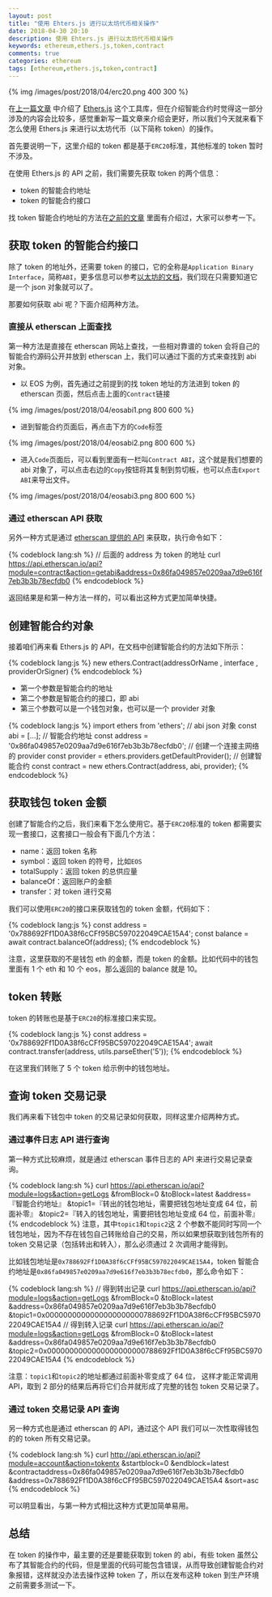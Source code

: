 ```yaml
---
layout: post
title: "使用 Ehters.js 进行以太坊代币相关操作"
date: 2018-04-30 20:10
description: 使用 Ehters.js 进行以太坊代币相关操作
keywords: ethereum,ethers.js,token,contract
comments: true
categories: ethereum
tags: [ethereum,ethers.js,token,contract]
---
```


{% img /images/post/2018/04/erc20.png 400 300 %}

在[上一篇文章](http://zhaozhiming.github.io/blog/2018/04/25/how-to-use-ethers-dot-js/) 中介绍了 [Ethers.js](https://github.com/ethers-io/ethers.js) 这个工具库，但在介绍智能合约时觉得这一部分涉及的内容会比较多，感觉重新写一篇文章来介绍会更好，所以我们今天就来看下怎么使用 Ethers.js 来进行以太坊代币（以下简称 token）的操作。

<!--more-->
首先要说明一下，这里介绍的 token 都是基于`ERC20`标准，其他标准的 token 暂时不涉及。

在使用 Ethers.js 的 API 之前，我们需要先获取 token 的两个信息：

* token 的智能合约地址
* token 的智能合约接口

找 token 智能合约地址的方法在[之前的文章](http://zhaozhiming.github.io/blog/2018/04/18/how-to-earn-eth-and-token-in-rinkeby/) 里面有介绍过，大家可以参考一下。

## 获取 token 的智能合约接口

除了 token 的地址外，还需要 token 的接口，它的全称是`Application Binary Interface`，简称`ABI`，更多信息可以参考[以太坊的文档](https://github.com/ethereum/wiki/wiki/Ethereum-Contract-ABI)，我们现在只需要知道它是一个 json 对象就可以了。

那要如何获取 abi 呢？下面介绍两种方法。

### 直接从 etherscan 上面查找

第一种方法是直接在 etherscan 网站上查找，一些相对靠谱的 token 会将自己的智能合约源码公开并放到 etherscan 上，我们可以通过下面的方式来查找到 abi 对象。

* 以 EOS 为例，首先通过之前提到的找 token 地址的方法进到 token 的 etherscan 页面，然后点击上面的`Contract`链接

{% img /images/post/2018/04/eosabi1.png 800 600 %}

* 进到智能合约页面后，再点击下方的`Code`标签

{% img /images/post/2018/04/eosabi2.png 800 600 %}

* 进入`Code`页面后，可以看到里面有一栏叫`Contract ABI`，这个就是我们想要的 abi 对象了，可以点击右边的`Copy`按钮将其复制到剪切板，也可以点击`Export ABI`来导出文件。

{% img /images/post/2018/04/eosabi3.png 800 600 %}

### 通过 etherscan API 获取

另外一种方式是通过 [etherscan 提供的 API](https://etherscan.io/apis) 来获取，执行命令如下：

{% codeblock lang:sh %}
// 后面的 address 为 token 的地址
curl https://api.etherscan.io/api?module=contract&action=getabi&address=0x86fa049857e0209aa7d9e616f7eb3b3b78ecfdb0
{% endcodeblock %}

返回结果是和第一种方法一样的，可以看出这种方式更加简单快捷。

## 创建智能合约对象

接着咱们再来看 Ethers.js 的 API，在文档中创建智能合约的方法如下所示：

{% codeblock lang:js %}
new ethers.Contract(addressOrName , interface , providerOrSigner)
{% endcodeblock %}

* 第一个参数是智能合约的地址
* 第二个参数是智能合约的接口，即 abi
* 第三个参数可以是一个钱包对象，也可以是一个 provider 对象

{% codeblock lang:js %}
import ethers from 'ethers';
// abi json 对象
const abi = [...];
// 智能合约地址
const address = '0x86fa049857e0209aa7d9e616f7eb3b3b78ecfdb0';
// 创建一个连接主网络的 provider
const provider = ethers.providers.getDefaultProvider();
// 创建智能合约
const contract = new ethers.Contract(address, abi, provider);
{% endcodeblock %}

## 获取钱包 token 金额

创建了智能合约之后，我们来看下怎么使用它。基于`ERC20`标准的 token 都需要实现一套接口，这套接口一般会有下面几个方法：

* name：返回 token 名称
* symbol：返回 token 的符号，比如`EOS`
* totalSupply：返回 token 的总供应量
* balanceOf：返回账户的金额
* transfer：对 token 进行交易

我们可以使用`ERC20`的接口来获取钱包的 token 金额，代码如下：

{% codeblock lang:js %}
const address = '0x788692Ff1D0A38f6cCFf95BC597022049CAE15A4';
const balance = await contract.balanceOf(address);
{% endcodeblock %}

注意，这里获取的不是钱包 eth 的金额，而是 token 的金额。比如代码中的钱包里面有 1 个 eth 和 10 个 eos，那么返回的 balance 就是 10。

## token 转账

token 的转账也是基于`ERC20`的标准接口来实现。

{% codeblock lang:js %}
const address = '0x788692Ff1D0A38f6cCFf95BC597022049CAE15A4';
await contract.transfer(address, utils.parseEther('5'));
{% endcodeblock %}

在这里我们转账了 5 个 token 给示例中的钱包地址。

## 查询 token 交易记录

我们再来看下钱包中 token 的交易记录如何获取，同样这里介绍两种方式。

### 通过事件日志 API 进行查询

第一种方式比较麻烦，就是通过 etherscan 事件日志的 API 来进行交易记录查询。

{% codeblock lang:sh %}
curl https://api.etherscan.io/api?module=logs&action=getLogs
    &fromBlock=0
    &toBlock=latest
    &address=『智能合约地址』
    &topic1=『转出的钱包地址，需要把钱包地址变成 64 位，前面补零』
    &topic2=『转入的钱包地址，需要把钱包地址变成 64 位，前面补零』
{% endcodeblock %}
注意，其中`topic1`和`topic2`这 2 个参数不能同时写同一个钱包地址，因为不存在钱包自己转账给自己的交易，所以如果想获取到钱包所有的 token 交易记录（包括转出和转入），那么必须通过 2 次调用才能得到。

比如钱包地址是`0x788692Ff1D0A38f6cCFf95BC597022049CAE15A4`，token 智能合约地址是`0x86fa049857e0209aa7d9e616f7eb3b3b78ecfdb0`，那么命令如下：

{% codeblock lang:sh %}
// 得到转出记录
curl https://api.etherscan.io/api?module=logs&action=getLogs
    &fromBlock=0
    &toBlock=latest
    &address=0x86fa049857e0209aa7d9e616f7eb3b3b78ecfdb0
    &topic1=0x0000000000000000000000788692Ff1D0A38f6cCFf95BC597022049CAE15A4
// 得到转入记录
curl https://api.etherscan.io/api?module=logs&action=getLogs
    &fromBlock=0
    &toBlock=latest
    &address=0x86fa049857e0209aa7d9e616f7eb3b3b78ecfdb0
    &topic2=0x0000000000000000000000788692Ff1D0A38f6cCFf95BC597022049CAE15A4
{% endcodeblock %}

注意：`topic1`和`topic2`的地址都通过前面补零变成了 64 位， 这样才能正常调用 API，取到 2 部分的结果后再将它们合并就形成了完整的钱包 token 交易记录了。

### 通过 token 交易记录 API 查询

另一种方式也是通过 etherscan 的 API，通过这个 API 我们可以一次性取得钱包的的 token 所有交易记录。

{% codeblock lang:sh %}
curl http://api.etherscan.io/api?module=account&action=tokentx
    &startblock=0
    &endblock=latest
    &contractaddress=0x86fa049857e0209aa7d9e616f7eb3b3b78ecfdb0
    &address=0x788692Ff1D0A38f6cCFf95BC597022049CAE15A4
    &sort=asc
{% endcodeblock %}

可以明显看出，与第一种方式相比这种方式更加简单易用。

## 总结

在 token 的操作中，最主要的还是要能获取到 token 的 abi，有些 token 虽然公布了其智能合约的代码，但是里面的代码可能包含错误，从而导致创建智能合约对象报错，这样就没办法去操作这种 token 了，所以在发布这种 token 到生产环境之前需要多测试一下。
